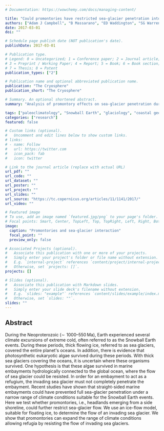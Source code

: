 ```yaml
---
# Documentation: https://wowchemy.com/docs/managing-content/

title: "Could promontories have restricted sea-glacier penetration into marine embayments during Snowball Earth events?"
authors: ["Adam J Campbell", "B Massarano", "ED Waddington", "SG Warren"]
date: 2017-03-01
doi: ""

# Schedule page publish date (NOT publication's date).
publishDate: 2017-03-01

# Publication type.
# Legend: 0 = Uncategorized; 1 = Conference paper; 2 = Journal article;
# 3 = Preprint / Working Paper; 4 = Report; 5 = Book; 6 = Book section;
# 7 = Thesis; 8 = Patent
publication_types: ["2"]

# Publication name and optional abbreviated publication name.
publication: "The Cryosphere"
publication_short: "The Cryosphere"

# Summary. An optional shortened abstract.
summary: "Analysis of promontory effects on sea-glacier penetration during Snowball Earth events."

tags: ["paleoclimatology", "Snowball Earth", "glaciology", "coastal geometry", "paleobiology"]
categories: ["research"]
featured: false

# Custom links (optional).
#   Uncomment and edit lines below to show custom links.
# links:
# - name: Follow
#   url: https://twitter.com
#   icon_pack: fab
#   icon: twitter

# Link to the journal article (replace with actual URL)
url_pdf: ""
url_code: ""
url_dataset: ""
url_poster: ""
url_project: ""
url_slides: ""
url_source: "https://tc.copernicus.org/articles/11/1141/2017/"
url_video: ""

# Featured image
# To use, add an image named `featured.jpg/png` to your page's folder. 
# Focal points: Smart, Center, TopLeft, Top, TopRight, Left, Right, BottomLeft, Bottom, BottomRight.
image:
  caption: "Promontories and sea-glacier interaction"
  focal_point: ""
  preview_only: false

# Associated Projects (optional).
#   Associate this publication with one or more of your projects.
#   Simply enter your project's folder or file name without extension.
#   E.g. `internal-project` references `content/project/internal-project/index.md`.
#   Otherwise, set `projects: []`.
projects: []

# Slides (optional).
#   Associate this publication with Markdown slides.
#   Simply enter your slide deck's filename without extension.
#   E.g. `slides: "example"` references `content/slides/example/index.md`.
#   Otherwise, set `slides: ""`.
slides: ""
---
```


## Abstract

During the Neoproterozoic (∼  1000–550 Ma), Earth experienced several climate excursions of extreme cold, often referred to as the Snowball Earth events. During these periods, thick flowing ice, referred to as sea glaciers, covered the entire planet's oceans. In addition, there is evidence that photosynthetic eukaryotic algae survived during these periods. With thick sea glaciers covering the oceans, it is uncertain where these organisms survived. One hypothesis is that these algae survived in marine embayments hydrologically connected to the global ocean, where the flow of sea glacier could be resisted. In order for an embayment to act as a refugium, the invading sea glacier must not completely penetrate the embayment. Recent studies have shown that straight-sided marine embayments could have prevented full sea-glacier penetration under a narrow range of climate conditions suitable for the Snowball Earth events. Here we test whether promontories, i.e., headlands emerging from a side shoreline, could further restrict sea-glacier flow. We use an ice-flow model, suitable for floating ice, to determine the flow of an invading sea glacier. We show that promontories can expand the range of climate conditions allowing refugia by resisting the flow of invading sea glaciers.
